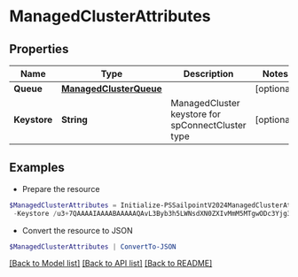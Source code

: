 # ManagedClusterAttributes
## Properties

Name | Type | Description | Notes
------------ | ------------- | ------------- | -------------
**Queue** | [**ManagedClusterQueue**](ManagedClusterQueue.md) |  | [optional] 
**Keystore** | **String** | ManagedCluster keystore for spConnectCluster type | [optional] 

## Examples

- Prepare the resource
```powershell
$ManagedClusterAttributes = Initialize-PSSailpointV2024ManagedClusterAttributes  -Queue null `
 -Keystore /u3+7QAAAAIAAAABAAAAAQAvL3Byb3h5LWNsdXN0ZXIvMmM5MTgwODc3Yjg3MW
```

- Convert the resource to JSON
```powershell
$ManagedClusterAttributes | ConvertTo-JSON
```

[[Back to Model list]](../README.md#documentation-for-models) [[Back to API list]](../README.md#documentation-for-api-endpoints) [[Back to README]](../README.md)

